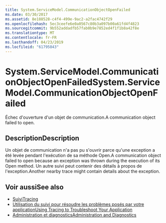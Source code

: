 ```yaml
---
title: System.ServiceModel.CommunicationObjectOpenFailed
ms.date: 03/30/2017
ms.assetid: 8e188528-c4f4-499e-9ac2-a2fac4742f29
ms.openlocfilehash: 5ec3ceefe6e0a0567c80b3a097b00a61fd4f4823
ms.sourcegitcommit: 9b552addadfb57fab0b9e7852ed4f1f1b8a42f8e
ms.translationtype: MT
ms.contentlocale: fr-FR
ms.lasthandoff: 04/23/2019
ms.locfileid: "61795843"
---
```

# <a name="systemservicemodelcommunicationobjectopenfailed"></a><span data-ttu-id="5f887-102">System.ServiceModel.CommunicationObjectOpenFailed</span><span class="sxs-lookup"><span data-stu-id="5f887-102">System.ServiceModel.CommunicationObjectOpenFailed</span></span>
<span data-ttu-id="5f887-103">Échec d'ouverture d'un objet de communication.</span><span class="sxs-lookup"><span data-stu-id="5f887-103">A communication object failed to open.</span></span>  
  
## <a name="description"></a><span data-ttu-id="5f887-104">Description</span><span class="sxs-lookup"><span data-stu-id="5f887-104">Description</span></span>  
 <span data-ttu-id="5f887-105">Un objet de communication n'a pas pu s'ouvrir parce qu'une exception a été levée pendant l'exécution de sa méthode Open.</span><span class="sxs-lookup"><span data-stu-id="5f887-105">A communication object failed to open because an exception was thrown during the execution of its Open method.</span></span> <span data-ttu-id="5f887-106">Un autre suivi peut contenir des détails à propos de l'exception.</span><span class="sxs-lookup"><span data-stu-id="5f887-106">Another nearby trace might contain details about the exception.</span></span>  
  
## <a name="see-also"></a><span data-ttu-id="5f887-107">Voir aussi</span><span class="sxs-lookup"><span data-stu-id="5f887-107">See also</span></span>

- [<span data-ttu-id="5f887-108">Suivi</span><span class="sxs-lookup"><span data-stu-id="5f887-108">Tracing</span></span>](../../../../../docs/framework/wcf/diagnostics/tracing/index.md)
- [<span data-ttu-id="5f887-109">Utilisation du suivi pour résoudre les problèmes posés par votre application</span><span class="sxs-lookup"><span data-stu-id="5f887-109">Using Tracing to Troubleshoot Your Application</span></span>](../../../../../docs/framework/wcf/diagnostics/tracing/using-tracing-to-troubleshoot-your-application.md)
- [<span data-ttu-id="5f887-110">Administration et diagnostics</span><span class="sxs-lookup"><span data-stu-id="5f887-110">Administration and Diagnostics</span></span>](../../../../../docs/framework/wcf/diagnostics/index.md)
